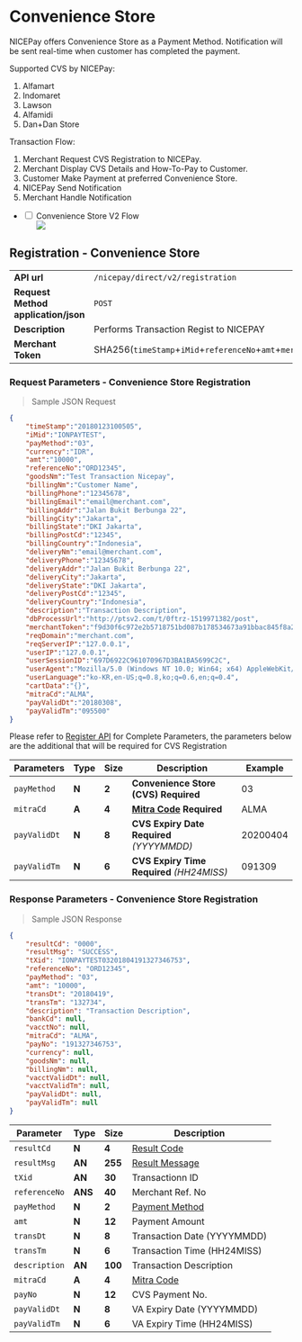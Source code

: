 # Convenience Store
NICEPay offers Convenience Store as a Payment Method. Notification will be sent real-time when customer has completed the payment.<br>

Supported CVS by NICEPay:
<ol type="1">
  <li>Alfamart
  <li>Indomaret
  <li>Lawson
  <li>Alfamidi
  <li>Dan+Dan Store
</ol>

Transaction Flow:
<ol type="1">
  <li>Merchant Request CVS Registration to NICEPay.
  <li>Merchant Display CVS Details and How-To-Pay to Customer.
  <li>Customer Make Payment at preferred Convenience Store.
  <li>NICEPay Send Notification
  <li>Merchant Handle Notification
</ol>

<div class="wrapper">
<ul>
  <li>
    <input type="checkbox" id="list-item-cvsv2">
    <label for="list-item-cvsv2" class="first">Convenience Store V2 Flow</label>
    <ul>
      <img src="/images/cvs-normal-v2-flow.png">
    </ul>
  </li>
</ul>
</div>

## Registration - Convenience Store

|                                                           |                                                                                                               |
|-----------------------------------------------------------|---------------------------------------------------------------------------------------------------------------|
| **API url**                                               | `/nicepay/direct/v2/registration`                                                                             |
| **Request Method** **application/json**                   | `POST`                                                                                                        |
| **Description**                                           | Performs Transaction Regist to NICEPAY                                                                        |        
| **Merchant Token**                                        | SHA256(`timeStamp`+`iMid`+`referenceNo`+`amt`+`merchantKey`)                                                  |

### Request Parameters - Convenience Store Registration

> Sample JSON Request

```json
{
    "timeStamp":"20180123100505",
    "iMid":"IONPAYTEST",
    "payMethod":"03",
    "currency":"IDR",
    "amt":"10000",
    "referenceNo":"ORD12345",
    "goodsNm":"Test Transaction Nicepay",
    "billingNm":"Customer Name",
    "billingPhone":"12345678",
    "billingEmail":"email@merchant.com",
    "billingAddr":"Jalan Bukit Berbunga 22",
    "billingCity":"Jakarta",
    "billingState":"DKI Jakarta",
    "billingPostCd":"12345",
    "billingCountry":"Indonesia",
    "deliveryNm":"email@merchant.com",
    "deliveryPhone":"12345678",
    "deliveryAddr":"Jalan Bukit Berbunga 22",
    "deliveryCity":"Jakarta",
    "deliveryState":"DKI Jakarta",
    "deliveryPostCd":"12345",
    "deliveryCountry":"Indonesia",
    "description":"Transaction Description",
    "dbProcessUrl":"http://ptsv2.com/t/0ftrz-1519971382/post",
    "merchantToken":"f9d30f6c972e2b5718751bd087b178534673a91bbac845f8a24e60e8e4abbbc5",
    "reqDomain":"merchant.com",
    "reqServerIP":"127.0.0.1",
    "userIP":"127.0.0.1",
    "userSessionID":"697D6922C961070967D3BA1BA5699C2C",
    "userAgent":"Mozilla/5.0 (Windows NT 10.0; Win64; x64) AppleWebKit/537.36 (KHTML,like Gecko) Chrome/60.0.3112.101 Safari/537.36",
    "userLanguage":"ko-KR,en-US;q=0.8,ko;q=0.6,en;q=0.4",
    "cartData":"{}",
    "mitraCd":"ALMA",
    "payValidDt":"20180308",
    "payValidTm":"095500"
}
```

<aside class="notice">Please refer to <a href="#registration">Register API</a> for Complete Parameters, the parameters below are the additional that will be required for CVS Registration</aside>

| Parameters   | **Type** | **Size** | **Description**                               | Example  |
| ------------ | -------- | -------- | --------------------------------------------- | -------- |
| `payMethod`  | **N**    | **2**    | **Convenience Store (CVS)** **Required**      | 03       |
| `mitraCd`    | **A**    | **4**    | **[Mitra Code](#mitra-code)** **Required**    | ALMA     |
| `payValidDt` | **N**    | **8**    | **CVS Expiry Date** **Required** *(YYYYMMDD)* | 20200404 |
| `payValidTm` | **N**    | **6**    | **CVS Expiry Time** **Required** *(HH24MISS)* | 091309   |

### Response Parameters - Convenience Store Registration

> Sample JSON Response

```json
{
    "resultCd": "0000",
    "resultMsg": "SUCCESS",
    "tXid": "IONPAYTEST03201804191327346753",
    "referenceNo": "ORD12345",
    "payMethod": "03",
    "amt": "10000",
    "transDt": "20180419",
    "transTm": "132734",
    "description": "Transaction Description",
    "bankCd": null,
    "vacctNo": null,
    "mitraCd": "ALMA",
    "payNo": "191327346753",
    "currency": null,
    "goodsNm": null,
    "billingNm": null,
    "vacctValidDt": null,
    "vacctValidTm": null,
    "payValidDt": null,
    "payValidTm": null
}
```

| Parameter     | **Type** | **Size** | Description                       |
| ------------- | -------- | -------- | --------------------------------- |
| `resultCd`    | **N**    | **4**    | [Result Code](#error-code)        |
| `resultMsg`   | **AN**   | **255**  | [Result Message](#error-code)     |
| `tXid`        | **AN**   | **30**   | Transactionn ID                   |
| `referenceNo` | **ANS**  | **40**   | Merchant Ref. No                  |
| `payMethod`   | **N**    | **2**    | [Payment Method](#payment-method) |
| `amt`         | **N**    | **12**   | Payment Amount                    |
| `transDt`     | **N**    | **8**    | Transaction Date (YYYYMMDD)       |
| `transTm`     | **N**    | **6**    | Transaction Time (HH24MISS)       |
| `description` | **AN**   | **100**  | Transaction Description           |
| `mitraCd`     | **A**    | **4**    | [Mitra Code](#mitra-code)         |
| `payNo`       | **N**    | **12**   | CVS Payment No.                   |
| `payValidDt`  | **N**    | **8**    | VA Expiry Date (YYYYMMDD)         |
| `payValidTm`  | **N**    | **6**    | VA Expiry Time (HH24MISS)         |
